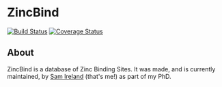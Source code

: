 # ZincBind

[![Build Status](https://travis-ci.org/samirelanduk/ZincBindDB.svg?branch=master)](https://travis-ci.org/samirelanduk/ZincBindDB.svg?branch=master)
[![Coverage Status](https://coveralls.io/repos/github/samirelanduk/ZincBindDB/badge.svg?branch=master)](https://coveralls.io/github/samirelanduk/ZincBindDB?branch=master)

## About

ZincBind is a database of Zinc Binding Sites. It was made, and is currently maintained, by [Sam Ireland](https://samireland.com/) (that's me!) as part of my PhD.